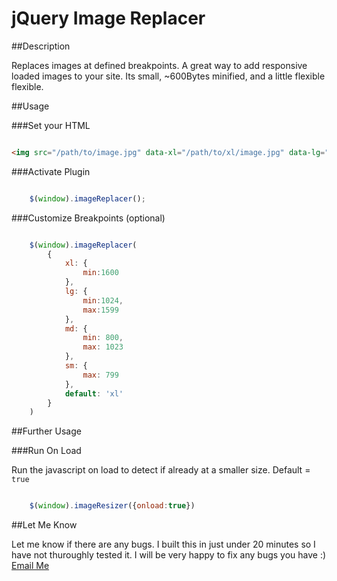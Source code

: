 # jQuery Image Replacer

##Description

Replaces images at defined breakpoints. A great way to add responsive loaded images to your site. Its small, ~600Bytes minified, and a little flexible flexible.

##Usage

###Set your HTML
```html

<img src="/path/to/image.jpg" data-xl="/path/to/xl/image.jpg" data-lg="/path/to/lg/image.jpg" data-md="/path/to/md/image.jpg" /> 

```

###Activate Plugin
```javascript

	$(window).imageReplacer();

```

###Customize Breakpoints (optional)
```javascript

	$(window).imageReplacer(
		{
		    xl: {
		    	min:1600
		    },
		    lg: {
		    	min:1024,
		    	max:1599
		    },
		    md: {
		    	min: 800,
		    	max: 1023
		    },
		    sm: {
		    	max: 799
		    },
		    default: 'xl'
		}
	)

```

##Further Usage

###Run On Load

Run the javascript on load to detect if already at a smaller size. Default = ``` true ```

```javascript

	$(window).imageResizer({onload:true})

```

##Let Me Know

Let me know if there are any bugs. I built this in just under 20 minutes so I have not thuroughly tested it. I will be very happy to fix any bugs you have :) [Email Me](mailto:darthnoob@gmail.com)